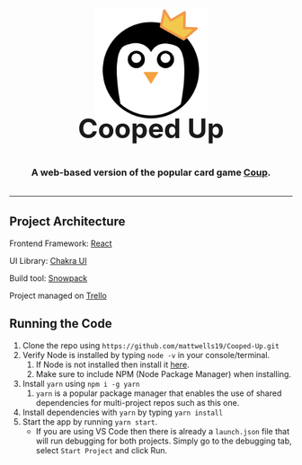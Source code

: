 <img src="./web/public/Logo.png" width="200" style="display: block; margin: auto" />
<h2 style="text-align: center; font-size: 3rem; margin-top: -0.9rem;">Cooped Up</h2>
<h3 style="text-align: center">A web-based version of the popular card game <a href="http://indieboardsandcards.com/index.php/our-games/coup/">Coup</a>.</h3>
<hr style="margin: 2rem 0px"/>

## Project Architecture

Frontend Framework: [React](https://reactjs.org/)

UI Library: [Chakra UI](https://github.com/chakra-ui/chakra-ui)

Build tool: [Snowpack](https://github.com/snowpackjs/snowpack)

Project managed on [Trello](https://trello.com/b/wQ1blugM/cooped-up)

## Running the Code

1. Clone the repo using `https://github.com/mattwells19/Cooped-Up.git`
2. Verify Node is installed by typing `node -v` in your console/terminal.
   1. If Node is not installed then install it [here](https://nodejs.org/en/download/).
   2. Make sure to include NPM (Node Package Manager) when installing.
3. Install `yarn` using `npm i -g yarn`
   1. `yarn` is a popular package manager that enables the use of shared dependencies for multi-project repos such as this one.
4. Install dependencies with `yarn` by typing `yarn install`
5. Start the app by running `yarn start`.
   - If you are using VS Code then there is already a `launch.json` file that will run debugging for both projects. Simply go to the debugging tab, select `Start Project` and click Run.
